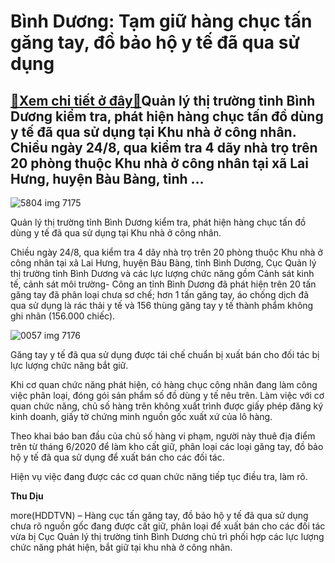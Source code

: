 Bình Dương: Tạm giữ hàng chục tấn găng tay, đồ bảo hộ y tế đã qua sử dụng
=========================================================================

[:gift:Xem chi tiết ở đây:gift:](https://hddtvn.com/binh-duong-tam-giu-hang-chuc-tan-gang-tay-do-bao-ho-y-te-da-qua-su-dung/)Quản lý thị trường tỉnh Bình Dương kiểm tra, phát hiện hàng chục tấn đồ dùng y tế đã qua sử dụng tại Khu nhà ở công nhân. Chiều ngày 24/8, qua kiểm tra 4 dãy nhà trọ trên 20 phòng thuộc Khu nhà ở công nhân tại xã Lai Hưng, huyện Bàu Bàng, tỉnh …
-----------------------------------------------------------------------------------------------------------------------------------------------------------------------------------------------------------------------------------------------------





![5804 img 7175](https://hddtvn.com/wp-content/uploads/2021/01/5804_IMG_7175.jpg "Quản lý thị trường tỉnh Bình Dương kiểm tra, phát hiện hàng chục ")


Quản lý thị trường tỉnh Bình Dương kiểm tra, phát hiện hàng chục tấn đồ dùng y tế đã qua sử dụng tại Khu nhà ở công nhân.



Chiều ngày 24/8, qua kiểm tra 4 dãy nhà trọ trên 20 phòng thuộc Khu nhà ở công nhân tại xã Lai Hưng, huyện Bàu Bàng, tỉnh Bình Dương, Cục Quản lý thị trường tỉnh Bình Dương và các lực lượng chức năng gồm Cảnh sát kinh tế, cảnh sát môi trường- Công an tỉnh Bình Dương đã phát hiện trên 20 tấn găng tay đã phân loại chưa sơ chế; hơn 1 tấn găng tay, áo chống dịch đã qua sử dụng là rác thải y tế và 156 thùng găng tay y tế thành phẩm không ghi nhãn (156.000 chiếc).





![0057 img 7176](https://hddtvn.com/wp-content/uploads/2021/01/0057_IMG_7176.jpg "Găng tay y tế đã qua sử dụng được tái chế chuẩn bị xuất bán cho đối tác bị lực lượng chức năng bắt giữ.")


Găng tay y tế đã qua sử dụng được tái chế chuẩn bị xuất bán cho đối tác bị lực lượng chức năng bắt giữ.



Khi cơ quan chức năng phát hiện, có hàng chục công nhân đang làm công việc phân loại, đóng gói sản phẩm số đồ dùng y tế nêu trên. Làm việc với cơ quan chức năng, chủ số hàng trên không xuất trình được giấy phép đăng ký kinh doanh, giấy tờ chứng minh nguồn gốc xuất xứ của lô hàng.


Theo khai báo ban đầu của chủ số hàng vi phạm, người này thuê địa điểm trên từ tháng 6/2020 để làm kho cất giữ, phân loại các loại găng tay, đồ bảo hộ y tế đã qua sử dụng để xuất bán cho các đối tác.


Hiện vụ việc đang được các cơ quan chức năng tiếp tục điều tra, làm rõ.




**Thu Dịu**



more(HDDTVN) – Hàng cục tấn găng tay, đồ bảo hộ y tế đã qua sử dụng chưa rõ nguồn gốc đang được cất giữ, phân loại để xuất bán cho các đối tác vừa bị Cục Quản lý thị trường tỉnh Bình Dương chủ trì phối hợp các lực lượng chức năng phát hiện, bắt giữ tại khu nhà ở công nhân.

